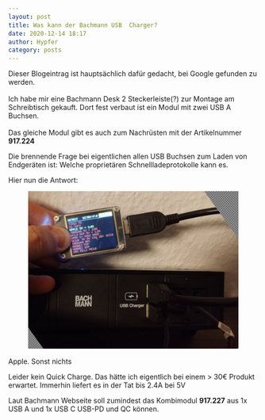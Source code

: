 ```yaml
---
layout: post
title: Was kann der Bachmann USB  Charger?
date: 2020-12-14 18:17
author: Hypfer
category: posts
---
```


<p>Dieser Blogeintrag ist hauptsächlich dafür gedacht, bei Google gefunden zu werden.<br><br>Ich habe mir eine Bachmann Desk 2 Steckerleiste(?) zur Montage am Schreibtisch gekauft. Dort fest verbaut ist ein Modul mit zwei USB A Buchsen.<br><br>Das gleiche Modul gibt es auch zum Nachrüsten mit der Artikelnummer <strong>917.224</strong></p>



<p>Die brennende Frage bei eigentlichen allen USB Buchsen zum Laden von Endgeräten ist: Welche proprietären Schnellladeprotokolle kann es.</p>



<p>Hier nun die Antwort:</p>


<figure><img src="/assets/img/2020/bachmann_charger.png"/></figure>



<p>Apple. Sonst nichts</p>



<p>Leider kein Quick Charge. Das hätte ich eigentlich bei einem > 30€ Produkt erwartet. Immerhin liefert es in der Tat bis 2.4A bei 5V</p>



<p></p>



<p>Laut Bachmann Webseite soll zumindest das Kombimodul <strong>917.227</strong> aus 1x USB A und 1x USB C USB-PD und QC können.</p>

